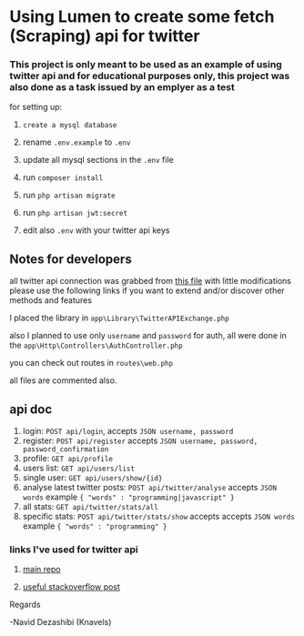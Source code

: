 # Using Lumen to create some fetch (Scraping) api for twitter
### This project is only meant to be used as an example of using twitter api and for educational purposes only, this project was also done as a task issued by an emplyer as a test

for setting up:

1. `create a mysql database`

2. rename `.env.example` to `.env`

3. update all mysql sections in the `.env` file

4. run `composer install`

5. run `php artisan migrate`

6. run `php artisan jwt:secret`

7. edit also `.env` with your twitter api keys


## Notes for developers
all twitter api connection was grabbed from [this file](https://raw.githubusercontent.com/J7mbo/twitter-api-php/master/TwitterAPIExchange.php) with little modifications please use the following links if you want to extend and/or discover other methods and features

I placed the library in `app\Library\TwitterAPIExchange.php`

also I planned to use only `username` and `password` for auth, all were done in the `app\Http\Controllers\AuthController.php`

you can check out routes in `routes\web.php`

all files are commented also.


## api doc

1. login: `POST api/login`, accepts `JSON username, password`
2. register: `POST api/register` accepts `JSON username, password, password_confirmation`
3. profile: `GET api/profile`
4. users list: `GET api/users/list`
5. single user: `GET api/users/show/{id}`
6. analyse latest twitter posts: `POST api/twitter/analyse` accepts `JSON words` example `{ "words" : "programming|javascript" }`
7. all stats: `GET api/twitter/stats/all`
8. specific stats: `POST api/twitter/stats/show` accepts accepts `JSON words` example `{ "words" : "programming" }`


### links I've used for twitter api

1. [main repo](https://github.com/J7mbo/twitter-api-php)

2. [useful stackoverflow post](https://stackoverflow.com/questions/12916539/simplest-php-example-for-retrieving-user-timeline-with-twitter-api-version-1-1/15314662#15314662)



Regards

-Navid Dezashibi (Knavels)
